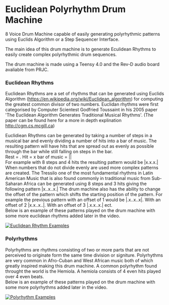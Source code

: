 # Euclidean Polyrhythm Drum Machine

8 Voice Drum Machine capable of easily generating polyrhythmic patterns using Euclids Algorithm or a Step Sequencer Interface.

The main idea of this drum machine is to generate Eculidean Rhythms to easily create complex polyrhythmic drum sequences.

The drum machine is made using a Teensy 4.0 and the Rev-D audio board avaliable from PRJC.

### Euclidean Rhythms
Euclidean Rhythms are a set of rhythms that can be generated using Euclids Algorithm (https://en.wikipedia.org/wiki/Euclidean_algorithm) for computing the greatest common divisor of two numbers. Euclidan rhythms were first categorised by Computer Scientest Godfried Toussaint in his 2005 paper 'The Euclidean Algorithm Generates Traditional Musical Rhythms'. (The paper can be found here for a more in depth explination http://cgm.cs.mcgill.ca)

Euclidiean Rhythms can be generated by taking a number of steps in a musical bar and evenly dividing a number of hits into a bar of music. The resulting pattern will have hits that are spread out as evenly as possible through the bar while still falling on steps in the bar.  
Rest = . Hit = x bar of music = ||  
For example with 8 steps and 4 hits the resulting pattern would be |x.x.x.| When numbers that do not divide evenly are used more complex patterns are created. The Tressilo one of the most fundamental rhythms in Latin American Music that is also found commonly in traditional music from Sub-Saharan Africa can be generated using 8 steps and 3 hits giving the following pattern |x..x..x.|
The drum machine also has the ability to change the offset of the pattern which shifts the starting position of the pattern. For example the previous pattern with an offset of 1 would be |.x..x..x|. With an offset of 2 |x.x..x..|. With an offset of 3 |.x.x..x.| ect.  
Below is an example of these patterns played on the drum machine with some more euclidean rhythms added later in the video.

[![Euclidean Rhythm Examples](http://img.youtube.com/vi/eEuRsu0KcMs/0.jpg)](https://www.youtube.com/watch?v=eEuRsu0KcMs "Euclidean Rhythm Examples")
  
  
### Polyrhythms
Polyrhythms are rhythms consisting of two or more parts that are not perceived to originate form the same time division or signiture. Polyrhythms are very common in Afro-Cuban and West African music both of which greatly inspired making this drum machine. A common polyrhythm found throught the world is the Hemiola. A hemiola consists of 4 even hits played over 4 even beats.  
Below is an example of these patterns played on the drum machine with some more polyrhythms added later in the video.  

[![Polyrhythm Examples](http://img.youtube.com/vi/n21XgvG8Wkc/0.jpg)](https://www.youtube.com/watch?v=n21XgvG8Wkc "Polyrhythm Examples")


